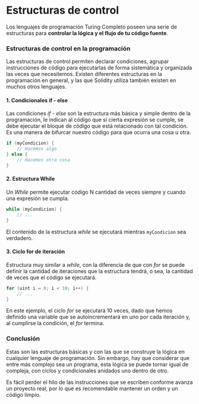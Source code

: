 # Estructuras de control

Los lenguajes de programación Turing Completo poseen una serie de estructuras para **controlar la lógica y el flujo de tu código fuente**.

### Estructuras de control en la programación

Las estructuras de control permiten declarar condiciones, agrupar instrucciones de código para ejecutarlas de forma sistemática y organizada las veces que necesitemos. Existen diferentes estructuras en la programación en general, y las que Solidity utiliza también existen en muchos otros lenguajes.

#### 1. Condicionales if - else

Las condiciones _if - else_ son la estructura más básica y simple dentro de la programación, le indican al código que si cierta expresión se cumple, se debe ejecutar el bloque de código que está relacionado con tal condición. Es una manera de bifurcar nuestro código para que ocurra una cosa u otra.

```c
if (myCondicion) {
    // Hacemos algo
} else {
    // Hacemos otra cosa
}
```

#### 2. Estructura While

Un _While_ permite ejecutar código N cantidad de veces siempre y cuando una expresión se cumpla.

```c
while (myCondicion) {
    // ...
}
```

El contenido de la estructura _while_ se ejecutará mientras `myCondicion` sea verdadero.

#### 3. Ciclo for de iteración

Estructura muy similar a _while_, con la diferencia de que con _for_ se puede definir la cantidad de iteraciones que la estructura tendrá, o sea, la cantidad de veces que el código se ejecutará.

```c
for (uint i = 0; i < 10; i++) {
    // ...
}
```

En este ejemplo, el ciclo _for_ se ejecutará 10 veces, dado que hemos definido una variable que se autoincrementará en uno por cada iteración y, al cumplirse la condición, el _for_ termina.

### Conclusión

Estas son las estructuras básicas y con las que se construye la lógica en cualquier lenguaje de programación. Sin embargo, hay que considerar que entre más complejo sea un programa, esta lógica se puede tornar igual de compleja, con ciclos y condicionales anidados uno dentro de otro.

Es fácil perder el hilo de las instrucciones que se escriben conforme avanza un proyecto real, por lo que es recomendable mantener un orden y un código limpio.
